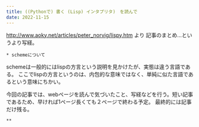 ```yaml
---
title: ((Pythonで) 書く (Lisp) インタプリタ)　を読んで
date: 2022-11-15
---
```

http://www.aoky.net/articles/peter_norvig/lispy.htm より
記事のまとめ...というより写経。

	* schemeについて
   schemeは一般的にはlispの方言という説明を見かけたが、実態は違う言語である。
   ここでlispの方言というのは、内包的な意味ではなく、単純に似た言語であるという意味にちかい。
   
   今回の記事では、webページを読んで気づいたこと、写経などを行う。短い記事であるため、早ければ1ページ長くても２ページで終わる予定。
   最終的には記事だけ残る。
	
	** 
